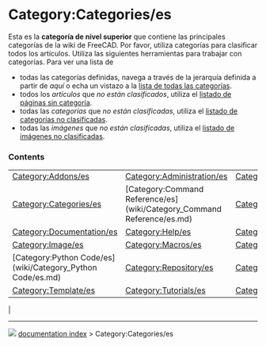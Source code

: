 # Category:Categories/es
Esta es la **categoría de nivel superior** que contiene las principales categorías de la wiki de FreeCAD. Por favor, utiliza categorías para clasificar todos los artículos. Utiliza las siguientes herramientas para trabajar con categorías. Para ver una lista de

-   todas las categorías definidas, navega a través de la jerarquía definida a partir de *aquí* o echa un vistazo a la [lista de todas las categorías](Special_Categories.md).
-   todos los *artículos* que *no están clasificados*, utiliza el [listado de páginas sin categoría](Special_Uncategorizedpages.md).
-   todas las *categorías* que *no están clasificadas*, utiliza el [listado de categorías no clasificadas](Special_Uncategorizedcategories.md).
-   todas las *imágenes* que *no están clasificadas*, utiliza el [listado de imágenes no clasificadas](Special_Uncategorizedimages.md).

### Contents

|     |     |     |
| --- | --- | --- |
| [Category:Addons/es](wiki/Category_Addons/es.md) | [Category:Administration/es](wiki/Category_Administration/es.md) | [Category:API/es](wiki/Category_API/es.md) |
| [Category:Categories/es](wiki/Category_Categories/es.md) | [Category:Command Reference/es](wiki/Category_Command Reference/es.md) | [Category:Developer/es](wiki/Category_Developer/es.md) |
| [Category:Documentation/es](wiki/Category_Documentation/es.md) | [Category:Help/es](wiki/Category_Help/es.md) | [Category:Hubs/es](wiki/Category_Hubs/es.md) |
| [Category:Image/es](wiki/Category_Image/es.md) | [Category:Macros/es](wiki/Category_Macros/es.md) | [Category:News/es](wiki/Category_News/es.md) |
| [Category:Python Code/es](wiki/Category_Python Code/es.md) | [Category:Repository/es](wiki/Category_Repository/es.md) | [Category:Roadmap/es](wiki/Category_Roadmap/es.md) |
| [Category:Template/es](wiki/Category_Template/es.md) | [Category:Tutorials/es](wiki/Category_Tutorials/es.md) | [Category:Wiki/es](wiki/Category_Wiki/es.md) |
|



---
![](images/Right_arrow.png) [documentation index](../README.md) > Category:Categories/es
